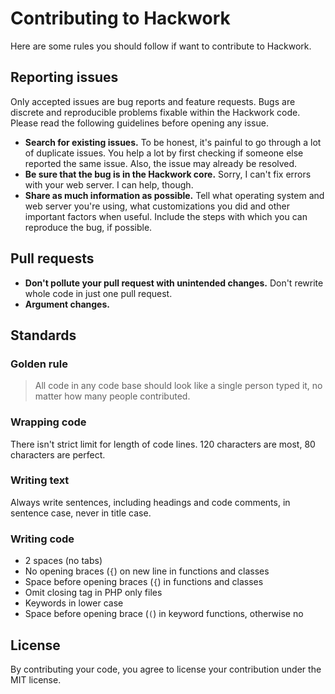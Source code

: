 # Contributing to Hackwork

Here are some rules you should follow if want to contribute to Hackwork.

## Reporting issues

Only accepted issues are bug reports and feature requests. Bugs are discrete
and reproducible problems fixable within the Hackwork code. Please read the
following guidelines before opening any issue.

* **Search for existing issues.** To be honest, it's painful to go through a
lot of duplicate issues. You help a lot by first checking if someone else
reported the same issue. Also, the issue may already be resolved.
* **Be sure that the bug is in the Hackwork core.** Sorry, I can't fix errors
with your web server. I can help, though.
* **Share as much information as possible.** Tell what operating system and
web server you're using, what customizations you did and other important
factors when useful. Include the steps with which you can reproduce the bug, if
possible.

## Pull requests

* **Don't pollute your pull request with unintended changes.** Don't rewrite
whole code in just one pull request.
* **Argument changes.**

## Standards

### Golden rule

> All code in any code base should look like a single person typed it, no
matter how many people contributed.

### Wrapping code

There isn't strict limit for length of code lines. 120 characters are most,
80 characters are perfect.

### Writing text

Always write sentences, including headings and code comments, in sentence case,
never in title case.

### Writing code

* 2 spaces (no tabs)
* No opening braces (`{`) on new line in functions and classes
* Space before opening braces (`{`) in functions and classes
* Omit closing tag in PHP only files
* Keywords in lower case
* Space before opening brace (`(`) in keyword functions, otherwise no

## License

By contributing your code, you agree to license your contribution under the MIT
license.